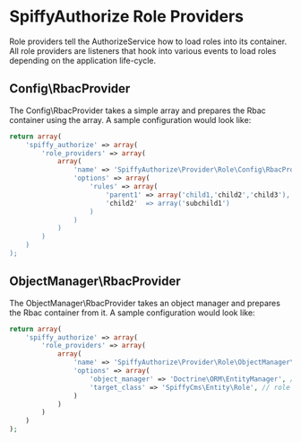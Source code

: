 # SpiffyAuthorize Role Providers

Role providers tell the AuthorizeService how to load roles into its container. All role providers are listeners
that hook into various events to load roles depending on the application life-cycle.

## Config\RbacProvider

The Config\RbacProvider takes a simple array and prepares the Rbac container using the array. A sample configuration
would look like:

```php
return array(
    'spiffy_authorize' => array(
        'role_providers' => array(
            array(
                'name' => 'SpiffyAuthorize\Provider\Role\Config\RbacProvider',
                'options' => array(
                    'rules' => array(
                        'parent1' => array('child1,'child2','child3'),
                        'child2'  => array('subchild1')
                    )
                )
            )
        )
    )
);
```

## ObjectManager\RbacProvider

The ObjectManager\RbacProvider takes an object manager and prepares the Rbac container from it. A sample
configuration would look like:

```php
return array(
    'spiffy_authorize' => array(
        'role_providers' => array(
            array(
                'name' => 'SpiffyAuthorize\Provider\Role\ObjectManager\RbacProvider',
                'options' => array(
                    'object_manager' => 'Doctrine\ORM\EntityManager', // service manager name of object manager instance
                    'target_class' => 'SpiffyCms\Entity\Role', // role entity class
                )
            )
        )
    )
);
```